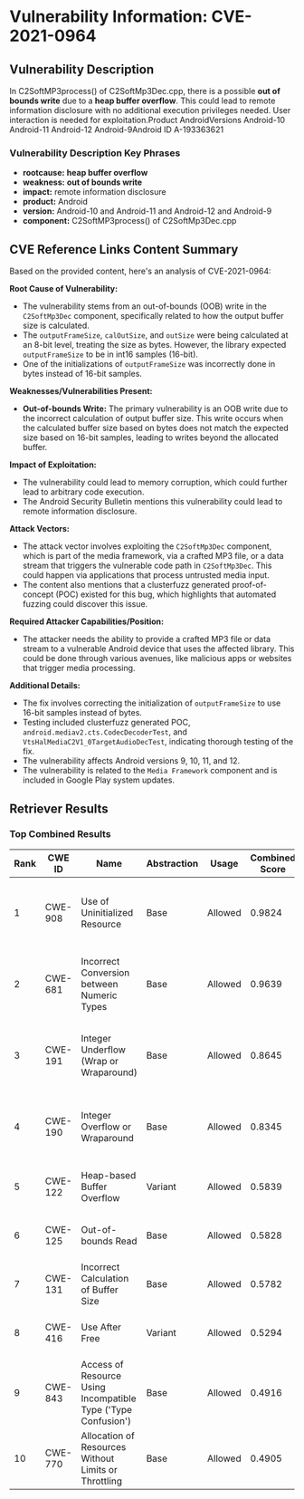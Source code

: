 # Vulnerability Information: CVE-2021-0964

## Vulnerability Description
In C2SoftMP3process() of C2SoftMp3Dec.cpp, there is a possible **out of bounds write** due to a **heap buffer overflow**. This could lead to remote information disclosure with no additional execution privileges needed. User interaction is needed for exploitation.Product AndroidVersions Android-10 Android-11 Android-12 Android-9Android ID A-193363621

### Vulnerability Description Key Phrases
- **rootcause:** **heap buffer overflow**
- **weakness:** **out of bounds write**
- **impact:** remote information disclosure
- **product:** Android
- **version:** Android-10 and Android-11 and Android-12 and Android-9
- **component:** C2SoftMP3process() of C2SoftMp3Dec.cpp

## CVE Reference Links Content Summary
Based on the provided content, here's an analysis of CVE-2021-0964:

**Root Cause of Vulnerability:**

- The vulnerability stems from an out-of-bounds (OOB) write in the `C2SoftMp3Dec` component, specifically related to how the output buffer size is calculated.
- The `outputFrameSize`, `calOutSize`, and `outSize` were being calculated at an 8-bit level, treating the size as bytes. However, the library expected `outputFrameSize` to be in int16 samples (16-bit).
- One of the initializations of `outputFrameSize` was incorrectly done in bytes instead of 16-bit samples.

**Weaknesses/Vulnerabilities Present:**

- **Out-of-bounds Write:** The primary vulnerability is an OOB write due to the incorrect calculation of output buffer size. This write occurs when the calculated buffer size based on bytes does not match the expected size based on 16-bit samples, leading to writes beyond the allocated buffer.

**Impact of Exploitation:**

- The vulnerability could lead to memory corruption, which could further lead to arbitrary code execution.
- The Android Security Bulletin mentions this vulnerability could lead to remote information disclosure.

**Attack Vectors:**

- The attack vector involves exploiting the `C2SoftMp3Dec` component, which is part of the media framework, via a crafted MP3 file, or a data stream that triggers the vulnerable code path in `C2SoftMp3Dec`. This could happen via applications that process untrusted media input.
- The content also mentions that a clusterfuzz generated proof-of-concept (POC) existed for this bug, which highlights that automated fuzzing could discover this issue.

**Required Attacker Capabilities/Position:**

- The attacker needs the ability to provide a crafted MP3 file or data stream to a vulnerable Android device that uses the affected library. This could be done through various avenues, like malicious apps or websites that trigger media processing.

**Additional Details:**

- The fix involves correcting the initialization of `outputFrameSize` to use 16-bit samples instead of bytes.
- Testing included clusterfuzz generated POC, `android.mediav2.cts.CodecDecoderTest`, and `VtsHalMediaC2V1_0TargetAudioDecTest`, indicating thorough testing of the fix.
- The vulnerability affects Android versions 9, 10, 11, and 12.
- The vulnerability is related to the `Media Framework` component and is included in Google Play system updates.

## Retriever Results

### Top Combined Results

| Rank | CWE ID | Name | Abstraction | Usage | Combined Score | Retrievers | Individual Scores |
|------|--------|------|-------------|-------|---------------|------------|-------------------|
| 1 | CWE-908 | Use of Uninitialized Resource | Base | Allowed | 0.9824 | dense, sparse, graph | dense: 0.589, sparse: 0.577, graph: 1.000 |
| 2 | CWE-681 | Incorrect Conversion between Numeric Types | Base | Allowed | 0.9639 | dense, sparse, graph | dense: 0.595, sparse: 0.608, graph: 0.890 |
| 3 | CWE-191 | Integer Underflow (Wrap or Wraparound) | Base | Allowed | 0.8645 | dense, sparse, graph | dense: 0.609, sparse: 0.600, graph: 0.607 |
| 4 | CWE-190 | Integer Overflow or Wraparound | Base | Allowed | 0.8345 | dense, sparse, graph | dense: 0.616, sparse: 0.541, graph: 0.606 |
| 5 | CWE-122 | Heap-based Buffer Overflow | Variant | Allowed | 0.5839 | dense, sparse | dense: 0.611, sparse: 0.571 |
| 6 | CWE-125 | Out-of-bounds Read | Base | Allowed | 0.5828 | dense, sparse | dense: 0.573, sparse: 0.518 |
| 7 | CWE-131 | Incorrect Calculation of Buffer Size | Base | Allowed | 0.5782 | dense, sparse | dense: 0.597, sparse: 0.488 |
| 8 | CWE-416 | Use After Free | Variant | Allowed | 0.5294 | dense, sparse | dense: 0.574, sparse: 0.500 |
| 9 | CWE-843 | Access of Resource Using Incompatible Type ('Type Confusion') | Base | Allowed | 0.4916 | sparse, graph | sparse: 0.483, graph: 0.602 |
| 10 | CWE-770 | Allocation of Resources Without Limits or Throttling | Base | Allowed | 0.4905 | sparse, graph | sparse: 0.500, graph: 0.572 |

